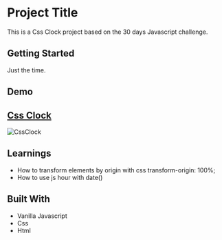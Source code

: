 # Project Title

This is a Css Clock project based on the 30 days Javascript challenge.

## Getting Started

Just the time.

## Demo

## [Css Clock](https://danielgarciaguillen.github.io/cssclock/)
![CssClock](/image/cssclock.png?raw=true "CssClock")


## Learnings

* How to transform elements by origin with css transform-origin: 100%;
* How to use js hour with date()

## Built With

* Vanilla Javascript
* Css
* Html

